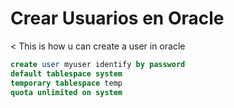 # Crear Usuarios en Oracle

< This is how u can create a user in oracle

``` sql
create user myuser identify by password
default tablespace system
temporary tablespace temp
quota unlimited on system

```
